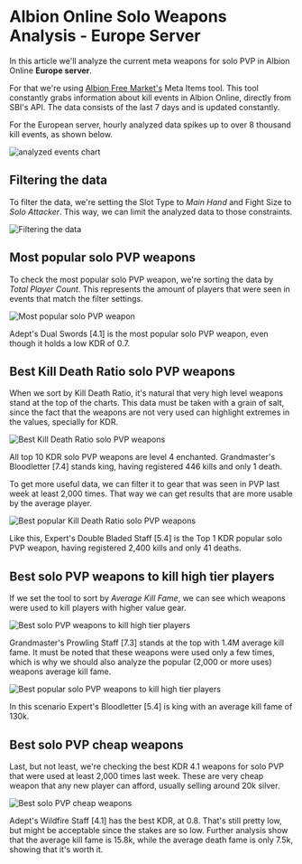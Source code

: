 <!--
title: "Albion Online Solo Weapons Analysis Europe"
summary: "An analysis of the current meta solo weapons in the Albion Online European Server."
author: "Albion Free Market"
date: "2024-07-23"
category: "article"
tags: ["meta", "solo"]
-->

# Albion Online Solo Weapons Analysis - Europe Server
In this article we'll analyze the current meta weapons for solo PVP in Albion Online **Europe server**.

For that we're using [Albion Free Market's](www.albionfreemarket.com) Meta Items tool. This tool constantly grabs information about kill events in Albion Online, directly from SBI's API. The data consists of the last 7 days and is updated constantly.

For the European server, hourly analyzed data spikes up to over 8 thousand kill events, as shown below.

![analyzed events chart](https://raw.githubusercontent.com/JPCodeCraft/AlbionFreeMarketTutorials/main/articles/metaIems/20240723-top-solo-europe/image.png)

## Filtering the data

To filter the data, we're setting the Slot Type to _Main Hand_ and Fight Size to _Solo Attacker_. This way, we can limit the analyzed data to those constraints.

![Filtering the data](https://raw.githubusercontent.com/JPCodeCraft/AlbionFreeMarketTutorials/main/articles/metaIems/image-2.png)
## Most popular solo PVP weapons

To check the most popular solo PVP weapon, we're sorting the data by _Total Player Count_. This represents the amount of players that were seen in events that match the filter settings.

![Most popular solo PVP weapon](https://raw.githubusercontent.com/JPCodeCraft/AlbionFreeMarketTutorials/main/articles/metaIems/20240723-top-solo-europe/image-1.png)

Adept's Dual Swords [4.1] is the most popular solo PVP weapon, even though it holds a low KDR of 0.7.

## Best Kill Death Ratio solo PVP weapons

When we sort by Kill Death Ratio, it's natural that very high level weapons stand at the top of the charts. This data must be taken with a grain of salt, since the fact that the weapons are not very used can highlight extremes in the values, specially for KDR.

![Best Kill Death Ratio solo PVP weapons](https://raw.githubusercontent.com/JPCodeCraft/AlbionFreeMarketTutorials/main/articles/metaIems/20240723-top-solo-europe/image-3.png)

All top 10 KDR solo PVP weapons are level 4 enchanted. Grandmaster's Bloodletter [7.4] stands king, having registered 446 kills and only 1 death.

To get more useful data, we can filter it to gear that was seen in PVP last week at least 2,000 times. That way we can get results that are more usable by the average player.

![Best popular Kill Death Ratio solo PVP weapons](https://raw.githubusercontent.com/JPCodeCraft/AlbionFreeMarketTutorials/main/articles/metaIems/20240723-top-solo-europe/image-4.png)

Like this, Expert's Double Bladed Staff [5.4] is the Top 1 KDR popular solo PVP weapon, having registered 2,400 kills and only 41 deaths.

## Best solo PVP weapons to kill high tier players

If we set the tool to sort by _Average Kill Fame_, we can see which weapons were used to kill players with higher value gear.

![Best solo PVP weapons to kill high tier players](https://raw.githubusercontent.com/JPCodeCraft/AlbionFreeMarketTutorials/main/articles/metaIems/20240723-top-solo-europe/image-5.png)

Grandmaster's Prowling Staff [7.3] stands at the top with 1.4M average kill fame. It must be noted that these weapons were used only a few times, which is why we should also analyze the popular (2,000 or more uses) weapons average kill fame.

![Best popular solo PVP weapons to kill high tier players](https://raw.githubusercontent.com/JPCodeCraft/AlbionFreeMarketTutorials/main/articles/metaIems/20240723-top-solo-europe/image-6.png)

In this scenario Expert's Bloodletter [5.4] is king with an average kill fame of 130k.

## Best solo PVP cheap weapons

Last, but not least, we're checking the best KDR 4.1 weapons for solo PVP that were used at least 2,000 times last week. These are very cheap weapon that any new player can afford, usually selling around 20k silver.

![Best solo PVP cheap weapons](https://raw.githubusercontent.com/JPCodeCraft/AlbionFreeMarketTutorials/main/articles/metaIems/20240723-top-solo-europe/image-7.png)

Adept's Wildfire Staff [4.1] has the best KDR, at 0.8. That's still pretty low, but might be acceptable since the stakes are so low. Further analysis show that the average kill fame is 15.8k, while the average death fame is only 7.5k, showing that it's worth it.
